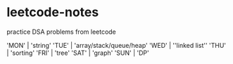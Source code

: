 # leetcode-notes
practice DSA problems from leetcode

'MON' | 'string'
'TUE' | 'array/stack/queue/heap'
'WED' | ''linked list''
'THU' | 'sorting'
'FRI' | 'tree'
'SAT' | 'graph'
'SUN' | 'DP'
